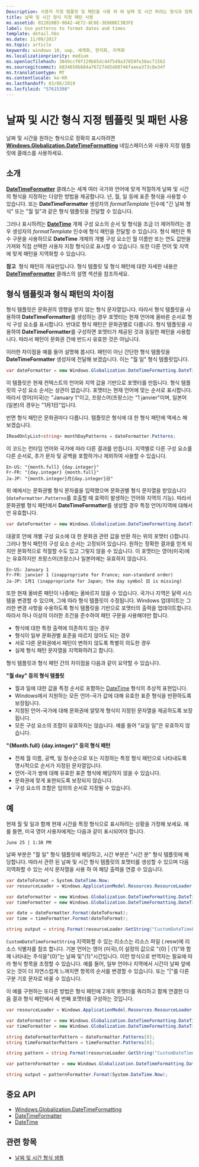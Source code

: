 ```yaml
---
Description: 사용자 지정 템플릿 및 패턴을 사용 하 여 날짜 및 시간 하려는 형식과 정확 하 게 표시할 Windows.Globalization.DateTimeFormatting API를 사용 합니다.
title: 날짜 및 시간 형식 지정 패턴 사용
ms.assetid: 012028B3-9DA2-4E72-8C0E-3E06BEC3B3FE
label: Use patterns to format dates and times
template: detail.hbs
ms.date: 11/09/2017
ms.topic: article
keywords: windows 10, uwp, 세계화, 현지화, 지역화
ms.localizationpriority: medium
ms.openlocfilehash: 3849ccf0f129b65dc44f549a37859fe38ac71562
ms.sourcegitcommit: b034650b684a767274d5d88746faeea373c8e34f
ms.translationtype: MT
ms.contentlocale: ko-KR
ms.lasthandoff: 03/06/2019
ms.locfileid: "57615398"
---
```

# <a name="use-templates-and-patterns-to-format-dates-and-times"></a>날짜 및 시간 형식 지정 템플릿 및 패턴 사용

날짜 및 시간을 원하는 형식으로 정확히 표시하려면 [**Windows.Globalization.DateTimeFormatting**](/uwp/api/windows.globalization.datetimeformatting?branch=live) 네임스페이스와 사용자 지정 템플릿에 클래스를 사용하세요.

## <a name="introduction"></a>소개

[  **DateTimeFormatter**](/uwp/api/windows.globalization.datetimeformatting?branch=live) 클래스는 세계 여러 국가와 언어에 맞게 적절하게 날짜 및 시간의 형식을 지정하는 다양한 방법을 제공합니다. 년, 월, 일 등에 표준 형식을 사용할 수 있습니다. 또는 **DateTimeFormatter** 생성자의 *formatTemplate* 인수에 "긴 날짜 형식" 또는 "월 일"과 같은 형식 템플릿을 전달할 수 있습니다.

그러나 표시하려는 [**DateTime**](/uwp/api/windows.foundation.datetime?branch=live) 개체 구성 요소의 순서 및 형식을 조금 더 제어하려는 경우 생성자의 *formatTemplate* 인수에 형식 패턴을 전달할 수 있습니다. 형식 패턴은 특수 구문을 사용하므로 **DateTime** 개체의 개별 구성 요소인 월 이름만 또는 연도 값만을 가져와 직접 선택한 사용자 지정 형식으로 표시할 수 있습니다. 또한 다른 언어 및 지역에 맞게 패턴을 지역화할 수 있습니다.

**참고**  형식 패턴의 개요만입니다. 형식 템플릿 및 형식 패턴에 대한 자세한 내용은 [**DateTimeFormatter**](/uwp/api/windows.globalization.datetimeformatting?branch=live) 클래스의 설명 섹션을 참조하세요.

## <a name="the-difference-between-format-templates-and-format-patterns"></a>형식 템플릿과 형식 패턴의 차이점

형식 템플릿은 문화권의 영향을 받지 않는 형식 문자열입니다. 따라서 형식 템플릿을 사용하여 **DateTimeFormatter**를 생성하는 경우 포맷터는 현재 언어에 올바른 순서로 형식 구성 요소를 표시합니다. 반대로 형식 패턴은 문화권별로 다릅니다. 형식 템플릿을 사용하여 **DateTimeFormatter**를 구성하면 포맷터가 제공된 것과 동일한 패턴을 사용합니다. 따라서 패턴이 문화권 간에 반드시 유효한 것은 아닙니다.

이러한 차이점을 예를 들어 설명해 봅시다. 패턴이 아닌 간단한 형식 템플릿을 **DateTimeFormatter** 생성자에 전달해 보겠습니다. 이는 "월 일" 형식 템플릿입니다.

```csharp
var dateFormatter = new Windows.Globalization.DateTimeFormatting.DateTimeFormatter("month day");
```

이 템플릿은 현재 컨텍스트의 언어와 지역 값을 기반으로 포맷터를 만듭니다. 형식 템플릿의 구성 요소 순서는 상관이 없습니다. 포맷터는 현재 언어에 맞는 순서로 표시합니다. 따라서 영어(미국)는 "January 1"이고, 프랑스어(프랑스)는 "1 janvier"이며, 일본어(일본)의 경우는 "1月1日"입니다.

반면 형식 패턴은 문화권마다 다릅니다. 템플릿은 형식에 대 한 형식 패턴에 액세스 해 보겠습니다.

```csharp
IReadOnlyList<string> monthDayPatterns = dateFormatter.Patterns;
```

이 코드는 런타임 언어와 국가에 따라 다른 결과를 만듭니다. 지역별로 다른 구성 요소를 다른 순서로, 추가 문자 및 공백을 포함하거나 제외하여 사용할 수 있습니다.

```syntax
En-US: "{month.full} {day.integer}"
Fr-FR: "{day.integer} {month.full}"
Ja-JP: "{month.integer}月{day.integer}日"
```

위 예에서는 문화권별 형식 문자를을 입력했으며 문화권별 형식 문자열을 받았습니다(`dateFormatter.Patterns`를 호출할 때 효력이 발생하는 언어와 지역의 기능). 따라서 문화권별 형식 패턴에서 **DateTimeFormatter**를 생성할 경우 특정 언어/지역에 대해서만 유효합니다.

```csharp
var dateFormatter = new Windows.Globalization.DateTimeFormatting.DateTimeFormatter("{month.full} {day.integer}");
```

대괄호 안에 개별 구성 요소에 대 한 문화권 관련 값을 반환 하는 위의 포맷터 {}합니다. 그러나 형식 패턴의 구성 요소 순서는 고정되어 있습니다. 원하는 정확한 결과를 얻게 되지만 문화적으로 적절할 수도 있고 그렇지 않을 수 있습니다. 이 포맷터는 영어(미국)에는 유효하지만 프랑스어(프랑스)나 일본어에는 유효하지 않습니다.

``` syntax
En-US: January 1
Fr-FR: janvier 1 (inappropriate for France; non-standard order)
Ja-JP: 1月1 (inappropriate for Japan; the day symbol 日 is missing)
```

또한 현재 올바른 패턴이 나중에는 올바르지 않을 수 있습니다. 국가나 지역은 달력 시스템을 변경할 수 있으며, 그에 따라 형식 템플릿이 수정됩니다. Windows 업데이트는 그러한 변경 사항을 수용하도록 형식 템플릿을 기반으로 포맷터의 출력을 업데이트합니다. 따라서 하나 이상의 이러한 조건을 준수하여 패턴 구문을 사용해야만 합니다.

-   형식에 대한 특정 출력에 의존하지 않는 경우
-   형식이 일부 문화권별 표준을 따르지 않아도 되는 경우
-   서로 다른 문화권에서 패턴이 변하지 않도록 특별히 의도한 경우
-   실제 형식 패턴 문자열을 지역화하려고 합니다.

형식 템플릿과 형식 패턴 간의 차이점을 다음과 같이 요약할 수 있습니다.

**"월 day" 등의 형식 템플릿**

-   월과 일에 대한 값을 특정 순서로 포함하는 [DateTime](/uwp/api/windows.foundation.datetime?branch=live) 형식의 추상적 표현입니다.
-   Windows에서 지원하는 모든 언어-국가 값에 대해 유효한 표준 형식을 반환하도록 보장됩니다.
-   지정된 언어-국가에 대해 문화권에 알맞게 형식이 지정된 문자열을 제공하도록 보장됩니다.
-   모든 구성 요소의 조합이 유효하지는 않습니다. 예를 들어 "요일 일"은 유효하지 않습니다.

**"{Month.full} {day.integer}" 등의 형식 패턴**

-   전체 월 이름, 공백, 일 정수순으로 또는 지정하는 특정 형식 패턴으로 나타내도록 명시적으로 순서가 지정된 문자열입니다.
-   언어-국가 쌍에 대해 유효한 표준 형식에 해당하지 않을 수 있습니다.
-   문화권에 맞게 표현되도록 보장되지 않습니다.
-   구성 요소의 조합은 임의의 순서로 지정될 수 있습니다.

## <a name="examples"></a>예

현재 월 및 일과 함께 현재 시간을 특정 형식으로 표시하려는 상황을 가정해 보세요. 예를 들면, 미국 영어 사용자에게는 다음과 같이 표시되어야 합니다.

``` syntax
June 25 | 1:38 PM
```

날짜 부분은 "월 일" 형식 템플릿에 해당하고, 시간 부분은 "시간 분" 형식 템플릿에 해당합니다. 따라서 관련 된 날짜 및 시간 형식 템플릿의 포맷터를 생성할 수 있으며 다음 지역화할 수 있는 서식 문자열을 사용 하 여 해당 출력을 연결 수 있습니다.

```csharp
var dateToFormat = System.DateTime.Now;
var resourceLoader = Windows.ApplicationModel.Resources.ResourceLoader.GetForCurrentView();

var dateFormatter = new Windows.Globalization.DateTimeFormatting.DateTimeFormatter("month day");
var timeFormatter = new Windows.Globalization.DateTimeFormatting.DateTimeFormatter("hour minute");

var date = dateFormatter.Format(dateToFormat);
var time = timeFormatter.Format(dateToFormat);

string output = string.Format(resourceLoader.GetString("CustomDateTimeFormatString"), date, time);
```

`CustomDateTimeFormatString` 지역화할 수 있는 리소스는 리소스 파일 (.resw)에 리소스 식별자를 참조 합니다. 기본 언어는 영어 (미국),이 설정의 값으로 "{0} | {1}"와 함께 나타내는 주석을"{0}"는 날짜 및"{1}"시간입니다. 이런 방식으로 번역자는 필요에 따라 형식 항목을 조정할 수 있습니다. 예를 들어, 일부 언어나 지역에서 시간이 날짜 앞에 오는 것이 더 자연스럽게 느껴지면 항목의 순서를 변경할 수 있습니다. 또는 "|"를 다른 구분 기호 문자로 바꿀 수 있습니다.

이 예를 구현하는 또다른 방법은 형식 패턴에 2개의 포맷터를 쿼리하고 함께 연결한 다음 결과 형식 패턴에서 세 번째 포맷터를 구성하는 것입니다.

```csharp
var resourceLoader = Windows.ApplicationModel.Resources.ResourceLoader.GetForCurrentView();

var dateFormatter = new Windows.Globalization.DateTimeFormatting.DateTimeFormatter("month day");
var timeFormatter = new Windows.Globalization.DateTimeFormatting.DateTimeFormatter("hour minute");

string dateFormatterPattern = dateFormatter.Patterns[0];
string timeFormatterPattern = timeFormatter.Patterns[0];

string pattern = string.Format(resourceLoader.GetString("CustomDateTimeFormatString"), dateFormatterPattern, timeFormatterPattern);

var patternFormatter = new Windows.Globalization.DateTimeFormatting.DateTimeFormatter(pattern);

string output = patternFormatter.Format(System.DateTime.Now);
```

## <a name="important-apis"></a>중요 API

* [Windows.Globalization.DateTimeFormatting](/uwp/api/windows.globalization.datetimeformatting?branch=live)
* [DateTimeFormatter](/uwp/api/windows.globalization.datetimeformatting?branch=live)
* [DateTime](/uwp/api/windows.foundation.datetime?branch=live)

## <a name="related-topics"></a>관련 항목

* [날짜 및 시간 형식 샘플](https://go.microsoft.com/fwlink/p/?LinkId=231618)
